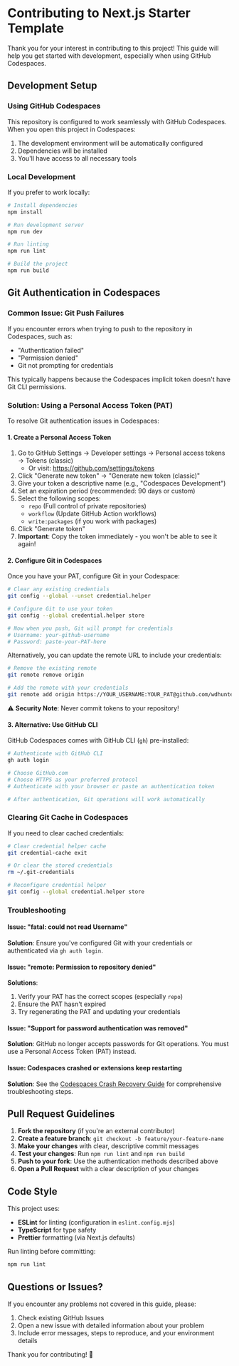 # Contributing to Next.js Starter Template

Thank you for your interest in contributing to this project! This guide will help you get started with development, especially when using GitHub Codespaces.

## Development Setup

### Using GitHub Codespaces

This repository is configured to work seamlessly with GitHub Codespaces. When you open this project in Codespaces:

1. The development environment will be automatically configured
2. Dependencies will be installed
3. You'll have access to all necessary tools

### Local Development

If you prefer to work locally:

```bash
# Install dependencies
npm install

# Run development server
npm run dev

# Run linting
npm run lint

# Build the project
npm run build
```

## Git Authentication in Codespaces

### Common Issue: Git Push Failures

If you encounter errors when trying to push to the repository in Codespaces, such as:
- "Authentication failed"
- "Permission denied"
- Git not prompting for credentials

This typically happens because the Codespaces implicit token doesn't have Git CLI permissions.

### Solution: Using a Personal Access Token (PAT)

To resolve Git authentication issues in Codespaces:

#### 1. Create a Personal Access Token

1. Go to GitHub Settings → Developer settings → Personal access tokens → Tokens (classic)
   - Or visit: https://github.com/settings/tokens
2. Click "Generate new token" → "Generate new token (classic)"
3. Give your token a descriptive name (e.g., "Codespaces Development")
4. Set an expiration period (recommended: 90 days or custom)
5. Select the following scopes:
   - `repo` (Full control of private repositories)
   - `workflow` (Update GitHub Action workflows)
   - `write:packages` (if you work with packages)
6. Click "Generate token"
7. **Important**: Copy the token immediately - you won't be able to see it again!

#### 2. Configure Git in Codespaces

Once you have your PAT, configure Git in your Codespace:

```bash
# Clear any existing credentials
git config --global --unset credential.helper

# Configure Git to use your token
git config --global credential.helper store

# Now when you push, Git will prompt for credentials
# Username: your-github-username
# Password: paste-your-PAT-here
```

Alternatively, you can update the remote URL to include your credentials:

```bash
# Remove the existing remote
git remote remove origin

# Add the remote with your credentials
git remote add origin https://YOUR_USERNAME:YOUR_PAT@github.com/wdhunter645/next-starter-template.git
```

⚠️ **Security Note**: Never commit tokens to your repository!

#### 3. Alternative: Use GitHub CLI

GitHub Codespaces comes with GitHub CLI (`gh`) pre-installed:

```bash
# Authenticate with GitHub CLI
gh auth login

# Choose GitHub.com
# Choose HTTPS as your preferred protocol
# Authenticate with your browser or paste an authentication token

# After authentication, Git operations will work automatically
```

### Clearing Git Cache in Codespaces

If you need to clear cached credentials:

```bash
# Clear credential helper cache
git credential-cache exit

# Or clear the stored credentials
rm ~/.git-credentials

# Reconfigure credential helper
git config --global credential.helper store
```

### Troubleshooting

#### Issue: "fatal: could not read Username"

**Solution**: Ensure you've configured Git with your credentials or authenticated via `gh auth login`.

#### Issue: "remote: Permission to repository denied"

**Solutions**:
1. Verify your PAT has the correct scopes (especially `repo`)
2. Ensure the PAT hasn't expired
3. Try regenerating the PAT and updating your credentials

#### Issue: "Support for password authentication was removed"

**Solution**: GitHub no longer accepts passwords for Git operations. You must use a Personal Access Token (PAT) instead.

#### Issue: Codespaces crashed or extensions keep restarting

**Solution**: See the [Codespaces Crash Recovery Guide](docs/CODESPACES_CRASH_RECOVERY.md) for comprehensive troubleshooting steps.

## Pull Request Guidelines

1. **Fork the repository** (if you're an external contributor)
2. **Create a feature branch**: `git checkout -b feature/your-feature-name`
3. **Make your changes** with clear, descriptive commit messages
4. **Test your changes**: Run `npm run lint` and `npm run build`
5. **Push to your fork**: Use the authentication methods described above
6. **Open a Pull Request** with a clear description of your changes

## Code Style

This project uses:
- **ESLint** for linting (configuration in `eslint.config.mjs`)
- **TypeScript** for type safety
- **Prettier** formatting (via Next.js defaults)

Run linting before committing:
```bash
npm run lint
```

## Questions or Issues?

If you encounter any problems not covered in this guide, please:
1. Check existing GitHub Issues
2. Open a new issue with detailed information about your problem
3. Include error messages, steps to reproduce, and your environment details

Thank you for contributing! 🎉
